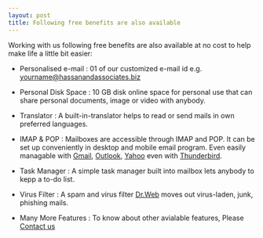 ```yaml
---
layout: post
title: Following free benefits are also available
---
```


Working with us following free benefits are also available at no cost to help make life a little bit easier:

- Personalised e-mail : 01 of our customized e-mail id e.g. [yourname@hassanandassociates.biz](https://hassanandassociates.biz)

- Personal Disk Space : 10 GB disk online space for personal use that can share personal documents, image or video with anybody.  

- Translator : A built-in-translator helps to read or send mails in own preferred languages.

- IMAP & POP : Mailboxes are accessible through IMAP and POP. It can be set up conveniently in desktop and mobile email program. Even easily managable with [Gmail](https://mail.google.com), [Outlook](https://outlook.live.com), [Yahoo](https://mail.yahoo.com) even with [Thunderbird](https://www.mozilla.org/en-US/thunderbird).

- Task Manager : A simple task manager built into mailbox lets anybody to kepp a to-do list.

- Virus Filter : A spam and virus filter [Dr.Web](https://www.drweb.ru) moves out virus-laden, junk, phishing mails. 

- Many More Features : To know about other avialable features, Please [Contact us](https://docs.google.com/forms/d/e/1FAIpQLSfpEu18GwtXckk8qpcwxNPhRjHXEoeSP27mc_H-ycduDNzKIA/viewform)